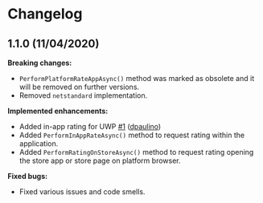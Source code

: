 # Changelog
## 1.1.0 (11/04/2020)
**Breaking changes:**
- `PerformPlatformRateAppAsync()` method was marked as obsolete and it will be removed on further versions.
- Removed `netstandard` implementation.

**Implemented enhancements:**
- Added in-app rating for UWP [\#1](https://github.com/FabriBertani/Plugin.XamarinAppRating/issues/1) ([dpaulino](https://github.com/dpaulino))
- Added `PerformInAppRateAsync()` method to request rating within the application.
- Added `PerformRatingOnStoreAsync()` method to request rating opening the store app or store page on platform browser.

**Fixed bugs:**
- Fixed various issues and code smells.